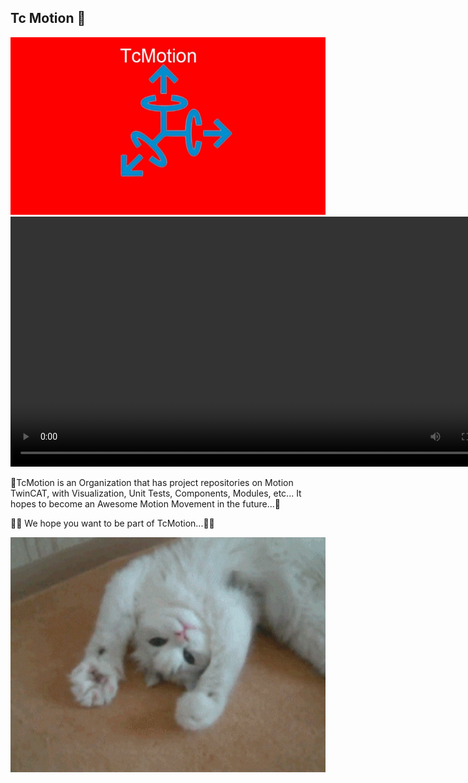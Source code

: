 ## Tc Motion 👋

<div id="header" align="center">
  <img src="https://github.com/TcMotion/.github/blob/main/assets/TcMotion_Logo.jpg" width="800"/>
  <video src="https://github.com/TcMotion/.github/blob/main/assets/TcMotion_Logo.mp4" width="800"/>
</div>

🌈TcMotion is an Organization that has project repositories on Motion TwinCAT, with Visualization, Unit Tests, Components, Modules, etc...
It hopes to become an Awesome Motion Movement in the future...🧙

👩‍💻 We hope you want to be part of TcMotion...🙋‍♀️

<div id="header" align="center">
<img src="https://github.com/TcMotion/.github/blob/main/giphy.gif" width="800"/>
</div>

